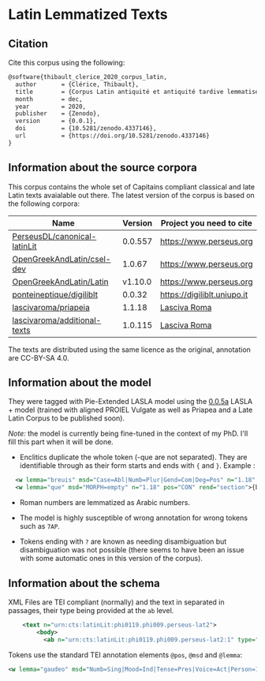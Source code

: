 # Latin Lemmatized Texts

## Citation

Cite this corpus using the following:


```tex
@software{thibault_clerice_2020_corpus_latin,
  author       = {Clérice, Thibault},
  title        = {Corpus Latin antiquité et antiquité tardive lemmatisé},
  month        = dec,
  year         = 2020,
  publisher    = {Zenodo},
  version      = {0.0.1},
  doi          = {10.5281/zenodo.4337146},
  url          = {https://doi.org/10.5281/zenodo.4337146}
}
```

## Information about the source corpora

This corpus contains the whole set of Capitains compliant classical and late Latin texts avaialable out there. The latest version of the corpus is based on the following corpora:

| Name                                                                            | Version | Project you need to cite                       |  
| ------------------------------------------------------------------------------- | ------- | ---------------------------------------------- | 
| [PerseusDL/canonical-latinLit](https://github.com/PerseusDL/canonical-latinLit) | 0.0.557 | https://www.perseus.org                        |
| [OpenGreekAndLatin/csel-dev](https://github.com/OpenGreekAndLatin/csel-dev)     | 1.0.67  | https://www.perseus.org                        |
| [OpenGreekAndLatin/Latin](https://github.com/OpenGreekAndLatin/Latin)           | v1.10.0 | https://www.perseus.org                        |
| [ponteineptique/digiliblt](https://github.com/ponteineptique/digiliblt)         | 0.0.32  | https://digiliblt.uniupo.it                    |
| [lascivaroma/priapeia](https://github.com/lascivaroma/priapeia)                 | 1.1.18  | [Lasciva Roma](https://github.com/lascivaroma) |
| [lascivaroma/additional-texts](https://github.com/lascivaroma/additional-texts) | 1.0.115 | [Lasciva Roma](https://github.com/lascivaroma) |


The texts are distributed using the same licence as the original, annotation are CC-BY-SA 4.0. 

## Information about the model

They were tagged with Pie-Extended LASLA model using the [0.0.5a](https://github.com/PonteIneptique/latin-lasla-models/releases/tag/0.0.5a) LASLA + model (trained with aligned PROIEL Vulgate as well as Priapea and a Late Latin Corpus to be published soon).


*Note:* the model is currently being fine-tuned in the context of my PhD. I'll fill this part when it will be done.

- Enclitics duplicate the whole token (-que are not separated). They are identifiable through as their form starts and ends with `{` and `}`. Example : 

```xml
  <w lemma="breuis" msd="Case=Abl|Numb=Plur|Gend=Com|Deg=Pos" n="1.18" pos="ADJqua" rend="section">breuibusque</w>
  <w lemma="que" msd="MORPH=empty" n="1.18" pos="CON" rend="section">{breuibusque}</w>
```

- Roman numbers are lemmatized as Arabic numbers.

- The model is highly susceptible of wrong annotation for wrong tokens such as `7AP`.

- Tokens ending with `?` are known as needing disambiguation but disambiguation was not possible (there seems to have been an issue with some automatic ones in this version of the corpus).

## Information about the schema

XML Files are TEI compliant (normally) and the text in separated in passages, their type being provided at the `ab` level.

```xml
    <text n="urn:cts:latinLit:phi0119.phi009.perseus-lat2">
        <body>
          <ab n="urn:cts:latinLit:phi0119.phi009.perseus-lat2:1" type="line">
```

Tokens use the standard TEI annotation elements `@pos`, `@msd` and `@lemma`:

```xml
<w lemma="gaudeo" msd="Numb=Sing|Mood=Ind|Tense=Pres|Voice=Act|Person=1" n="7" pos="VER" rend="line">gaudeo</w>
```

